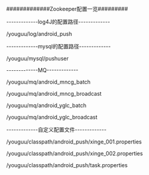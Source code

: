 #############Zookeeper配置一览#########


-------------log4J的配置路径-------------

/youguu/log/android_push


-------------mysql的配置路径-------------

/youguu/mysql/pushuser


-------------MQ-------------

/youguu/mq/android_mncg_batch

/youguu/mq/android_mncg_broadcast

/youguu/mq/android_yglc_batch

/youguu/mq/android_yglc_broadcast


-------------自定义配置文件-------------

/youguu/classpath/android_push/xinge_001.properties

/youguu/classpath/android_push/xinge_002.properties

/youguu/classpath/android_push/task.properties